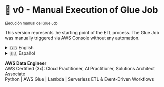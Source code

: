 # 🧾 v0 - Manual Execution of Glue Job  
<sub>Ejecución manual del Glue Job</sub>

This version represents the starting point of the ETL process. The Glue Job was manually triggered via AWS Console without any automation.

<details>
  <summary>🇬🇧 English</summary>

## 🎯 Purpose

Process `.csv` sales files uploaded to an S3 bucket, and transform them into Parquet using a Glue Job.

## ⚙️ Technical Details

- **Glue Job**: `Procesar_ventas_S3`
- **Main script**: [`etl_glue_ventas.py`](./scripts/etl_glue_ventas.py)
- **Source**: `s3://<bucket>/raw/`
- **Destination**: `s3://<bucket>/processed/`
- **Execution**: manual, via AWS Glue Studio

## 📂 Structure

```
v0-manual/
├── README.md
└── scripts/
    └── etl_glue_ventas.py
```

## 🧪 Flow

1. Upload a `.csv` file to the bucket
2. Manually run the Glue Job from the console
3. Validate, transform and write results into `/processed/`

## 🚫 Limitations

- Requires human intervention
- Not scalable or schedulable
- No monitoring or observability tools

## 🧭 Evolution

This approach was later replaced by [`v1-lambda`](../v1-lambda/), where an AWS Lambda function triggers the Glue Job automatically upon new file detection.

</details>

<details>
  <summary>🇪🇸 Español</summary>

## 🎯 Objetivo

Procesar archivos `.csv` de ventas cargados en un bucket S3 y transformarlos a Parquet mediante un Glue Job.

## ⚙️ Detalles técnicos

- **Glue Job**: `Procesar_ventas_S3`
- **Script principal**: [`etl_glue_ventas.py`](./scripts/etl_glue_ventas.py)
- **Origen**: `s3://<bucket>/raw/`
- **Destino**: `s3://<bucket>/processed/`
- **Ejecución**: manual desde AWS Glue Studio

## 📂 Estructura

```
v0-manual/
├── README.md
└── scripts/
    └── etl_glue_ventas.py
```

## 🧪 Proceso

1. Subir el archivo `.csv` al bucket
2. Ejecutar el Glue Job desde la consola
3. Validar, transformar y escribir en `/processed/`

## 🚫 Limitaciones

- Requiere intervención manual
- No es escalable ni programable
- Sin trazabilidad ni monitoreo

## 🧭 Evolución

Este flujo fue reemplazado por [`v1-lambda`](../v1-lambda/), donde una función AWS Lambda dispara automáticamente el Glue Job al detectar archivos.

</details>

**AWS Data Engineer**  
AWS Certified (3x): Cloud Practitioner, AI Practitioner, Solutions Architect Associate  
Python | AWS Glue | Lambda | Serverless ETL & Event-Driven Workflows 